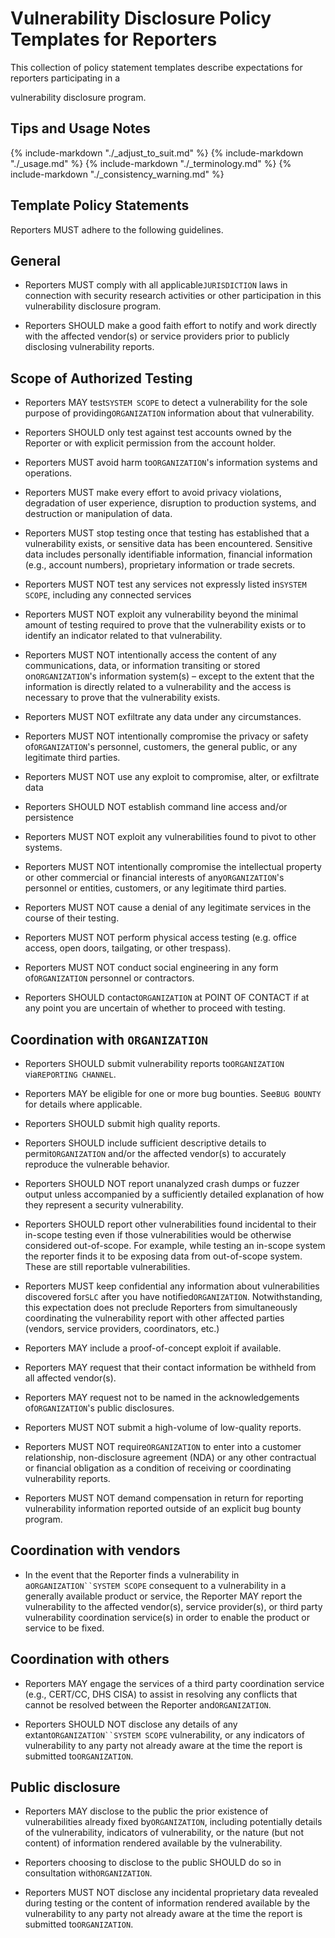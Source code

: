 # Vulnerability Disclosure Policy Templates for Reporters

<!--start-->This collection of policy statement templates describe expectations for reporters participating in a
vulnerability disclosure program.<!--end-->

## Tips and Usage Notes

{% include-markdown "./_adjust_to_suit.md" %} 
{% include-markdown "./_usage.md" %}
{% include-markdown "./_terminology.md" %}
{% include-markdown "./_consistency_warning.md" %}

## Template Policy Statements

Reporters MUST adhere to the following guidelines.

## General

* Reporters MUST comply with all applicable`JURISDICTION` laws in connection with security research activities or other participation in this vulnerability disclosure program.

* Reporters SHOULD make a good faith effort to notify and work directly with the affected vendor(s) or service providers prior to publicly disclosing vulnerability reports.


## Scope of Authorized Testing

* Reporters MAY test`SYSTEM SCOPE` to detect a vulnerability for the sole purpose of providing`ORGANIZATION` information about that vulnerability.

* Reporters SHOULD only test against test accounts owned by the Reporter or with explicit permission from the account holder.

* Reporters MUST avoid harm to`ORGANIZATION`'s information systems and operations.

* Reporters MUST make every effort to avoid privacy violations, degradation of user experience, disruption to production systems, and destruction or manipulation of data.

* Reporters MUST stop testing once that testing has established that a vulnerability exists, or sensitive data has been encountered. Sensitive data includes personally identifiable information, financial information (e.g., account numbers), proprietary information or trade secrets.

* Reporters MUST NOT test any services not expressly listed in`SYSTEM SCOPE`, including any connected services

* Reporters MUST NOT exploit any vulnerability beyond the minimal amount of testing required to prove that the vulnerability exists or to identify an indicator related to that vulnerability.

* Reporters MUST NOT intentionally access the content of any communications, data, or information transiting or stored on`ORGANIZATION`'s information system(s) – except to the extent that the information is directly related to a vulnerability and the access is necessary to prove that the vulnerability exists.

* Reporters MUST NOT exfiltrate any data under any circumstances.

* Reporters MUST NOT intentionally compromise the privacy or safety of`ORGANIZATION`'s personnel, customers, the general public, or any legitimate third parties.

* Reporters MUST NOT use any exploit to compromise, alter, or exfiltrate data

* Reporters SHOULD NOT establish command line access and/or persistence

* Reporters MUST NOT exploit any vulnerabilities found to pivot to other systems.

* Reporters MUST NOT intentionally compromise the intellectual property or other commercial or financial interests of any`ORGANIZATION`'s personnel or entities, customers, or any legitimate third parties.

* Reporters MUST NOT cause a denial of any legitimate services in the course of their testing.

* Reporters MUST NOT perform physical access testing (e.g. office access, open doors, tailgating, or other trespass).

* Reporters MUST NOT conduct social engineering in any form of`ORGANIZATION` personnel or contractors.

* Reporters SHOULD contact`ORGANIZATION` at POINT OF CONTACT if at any point you are uncertain of whether to proceed with testing.


## Coordination with `ORGANIZATION`

* Reporters SHOULD submit vulnerability reports to`ORGANIZATION` via`REPORTING CHANNEL`.

* Reporters MAY be eligible for one or more bug bounties. See`BUG BOUNTY` for details where applicable.

* Reporters SHOULD submit high quality reports.

* Reporters SHOULD include sufficient descriptive details to permit`ORGANIZATION` and/or the affected vendor(s) to accurately reproduce the vulnerable behavior.

* Reporters SHOULD NOT report unanalyzed crash dumps or fuzzer output unless accompanied by a sufficiently detailed explanation of how they represent a security vulnerability.

* Reporters SHOULD report other vulnerabilities found incidental to their in-scope testing even if those vulnerabilities would be otherwise considered out-of-scope. For example, while testing an in-scope system the reporter finds it to be exposing data from out-of-scope system. These are still reportable vulnerabilities.

* Reporters MUST keep confidential any information about vulnerabilities discovered for`SLC` after you have notified`ORGANIZATION`. Notwithstanding, this expectation does not preclude Reporters from simultaneously coordinating the vulnerability report with other affected parties (vendors, service providers, coordinators, etc.)

* Reporters MAY include a proof-of-concept exploit if available.

* Reporters MAY request that their contact information be withheld from all affected vendor(s).

* Reporters MAY request not to be named in the acknowledgements of`ORGANIZATION`'s public disclosures.

* Reporters MUST NOT submit a high-volume of low-quality reports.

* Reporters MUST NOT require`ORGANIZATION` to enter into a customer relationship, non-disclosure agreement (NDA) or any other contractual or financial obligation as a condition of receiving or coordinating vulnerability reports.

* Reporters MUST NOT demand compensation in return for reporting vulnerability information reported outside of an explicit bug bounty program.

## Coordination with vendors

* In the event that the Reporter finds a vulnerability in a`ORGANIZATION``SYSTEM SCOPE` consequent to a vulnerability in a generally available product or service, the Reporter MAY report the vulnerability to the affected vendor(s), service provider(s), or third party vulnerability coordination service(s) in order to enable the product or service to be fixed.

## Coordination with others

* Reporters MAY engage the services of a third party coordination service (e.g., CERT/CC, DHS CISA) to assist in resolving any conflicts that cannot be resolved between the Reporter and`ORGANIZATION`.

* Reporters SHOULD NOT disclose any details of any extant`ORGANIZATION``SYSTEM SCOPE` vulnerability, or any indicators of vulnerability to any party not already aware at the time the report is submitted to`ORGANIZATION`.


## Public disclosure

* Reporters MAY disclose to the public the prior existence of vulnerabilities already fixed by`ORGANIZATION`, including potentially details of the vulnerability, indicators of vulnerability, or the nature (but not content) of information rendered available by the vulnerability.

* Reporters choosing to disclose to the public SHOULD do so in consultation with`ORGANIZATION`.

* Reporters MUST NOT disclose any incidental proprietary data revealed during testing or the content of information rendered available by the vulnerability to any party not already aware at the time the report is submitted to`ORGANIZATION`.
